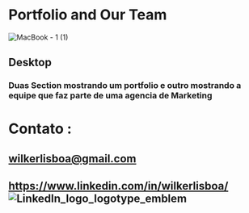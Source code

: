 # Portfolio and Our Team

![MacBook - 1 (1)](https://user-images.githubusercontent.com/73085812/108250860-872cd600-7135-11eb-8a33-ccdf4552fbb6.png)
## Desktop
### Duas Section mostrando um portfolio e outro mostrando a equipe que faz parte de uma agencia de Marketing

# Contato :
## wilkerlisboa@gmail.com
## https://www.linkedin.com/in/wilkerlisboa/ ![LinkedIn_logo_logotype_emblem](https://user-images.githubusercontent.com/73085812/111807873-2f0efe00-88b2-11eb-93f6-4f1d16957ede.png)

